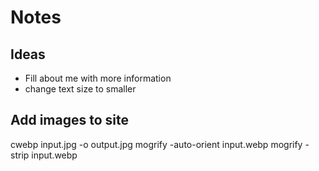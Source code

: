 # Notes

## Ideas

- Fill about me with more information
- change text size to smaller

## Add images to site

cwebp input.jpg -o output.jpg
mogrify -auto-orient input.webp
mogrify -strip input.webp
